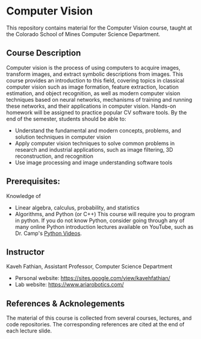 # Computer Vision
<!-- ![](./resources/img/map-animation.gif) -->

This repository contains material for the Computer Vision course, taught at the Colorado School of Mines Computer Science Department.


## Course Description
Computer vision is the process of using computers to acquire images, transform images, and extract symbolic descriptions from images. This course provides an introduction to this field, covering topics in classical computer vision such as image formation, feature extraction, location estimation, and object recognition, as well as modern computer vision techniques based on neural networks, mechanisms of training and running these networks, and their applications in computer vision. Hands-on homework will be assigned to practice popular CV software tools.
By the end of the semester, students should be able to:
- Understand the fundamental and modern concepts, problems, and solution techniques in computer vision
- Apply computer vision techniques to solve common problems in research and industrial applications, such as image filtering, 3D reconstruction, and recognition
- Use image processing and image understanding software tools


## Prerequisites: 
Knowledge of
- Linear algebra, calculus, probability, and statistics
- Algorithms, and Python (or C++)
This course will require you to program in python. If you do not know Python, consider going through any of many online Python introduction lectures available on YouTube, such as Dr. Camp's [Python Videos](https://www.youtube.com/channel/UC6AlfWMdszSoXdictfZhrAQ/videos?view=0&sort=dd&shelf_id=1).

## Instructor
Kaveh Fathian, Assistant Professor, Computer Science Department
- Personal website: https://sites.google.com/view/kavehfathian/
- Lab website: https://www.ariarobotics.com/

## References & Acknolegements
The material of this course is collected from several courses, lectures, and code repositories. The corresponding references are cited at the end of each lecture slide.